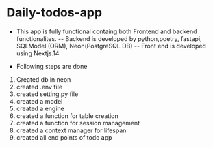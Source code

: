 # Daily-todos-app

- This app is fully functional containg both Frontend and backend functionalites.
  -- Backend is developed by python,poetry, fastapi, SQLModel (ORM), Neon(PostgreSQL DB)
  -- Front end is developed using Nextjs.14

- Following steps are done

1. Created db in neon
2. created .env file
3. created setting.py file
4. created a model
5. created a engine
6. created a function for table creation
7. created a function for session management
8. created a context manager for lifespan
9. created all end points of todo app
